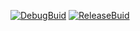 [![DebugBuid](https://github.com/arakakisora/CG2-DirectX/actions/workflows/DebugBuild.yml/badge.svg)](https://github.com/arakakisora/CG2-DirectX/actions/workflows/DebugBuild.yml)
[![ReleaseBuid](https://github.com/arakakisora/CG2-DirectX/actions/workflows/ReleaseBuid.yml/badge.svg)](https://github.com/arakakisora/CG2-DirectX/actions/workflows/ReleaseBuid.yml)

